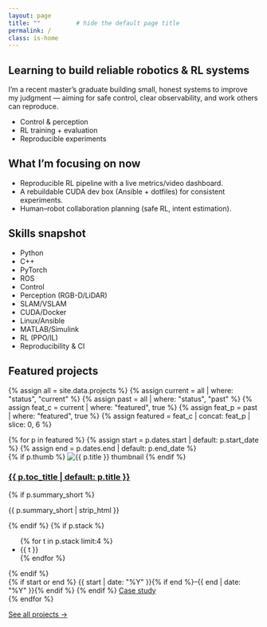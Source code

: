 ```yaml
---
layout: page
title: ""          # hide the default page title
permalink: /
class: is-home
---
```


<section class="home-hero compact">
  <div class="hh-inner">
    <h1 class="hh-title">Learning to build reliable robotics & RL systems</h1>
    <p class="hh-tag">
      I’m a recent master’s graduate building small, honest systems to improve my judgment —
      aiming for safe control, clear observability, and work others can reproduce.
    </p>
    <ul class="hh-pills">
      <li>Control & perception</li>
      <li>RL training + evaluation</li>
      <li>Reproducible experiments</li>
    </ul>
  </div>
</section>

## What I’m focusing on now
- Reproducible RL pipeline with a live metrics/video dashboard.
- A rebuildable CUDA dev box (Ansible + dotfiles) for consistent experiments.
- Human–robot collaboration planning (safe RL, intent estimation).

<h2>Skills snapshot</h2>
<ul class="skills-list">
  <li>Python</li>
  <li>C++</li>
  <li>PyTorch</li>
  <li>ROS</li>
  <li>Control</li>
  <li>Perception (RGB-D/LiDAR)</li>
  <li>SLAM/VSLAM</li>
  <li>CUDA/Docker</li>
  <li>Linux/Ansible</li>
  <li>MATLAB/Simulink</li>
  <li>RL (PPO/IL)</li>
  <li>Reproducibility & CI</li>
</ul>

## Featured projects
{% assign all = site.data.projects %}
{% assign current = all | where: "status", "current" %}
{% assign past    = all | where: "status", "past" %}
{% assign feat_c  = current | where: "featured", true %}
{% assign feat_p  = past    | where: "featured", true %}
{% assign featured = feat_c | concat: feat_p | slice: 0, 6 %}

<div class="featured-grid">
  {% for p in featured %}
    {% assign start = p.dates.start | default: p.start_date %}
    {% assign end   = p.dates.end   | default: p.end_date %}
    <article class="feat-card">
      {% if p.thumb %}
        <img class="fc-thumb" src="{{ p.thumb | relative_url }}" alt="{{ p.title }} thumbnail">
      {% endif %}
      <div class="fc-body">
        <h3 class="fc-title">
          <a class="fc-title-link" href="{{ '/projects/#' | append: p.key | relative_url }}">
            {{ p.toc_title | default: p.title }}
          </a>
        </h3>
        {% if p.summary_short %}
          <p class="fc-blurb">{{ p.summary_short | strip_html }}</p>
        {% endif %}
        {% if p.stack %}
          <ul class="fc-tags">
            {% for t in p.stack limit:4 %}<li>{{ t }}</li>{% endfor %}
          </ul>
        {% endif %}
        <div class="fc-meta">
          {% if start or end %}
            <span class="fc-dates">{{ start | date: "%Y" }}{% if end %}–{{ end | date: "%Y" }}{% endif %}</span>
          {% endif %}
          <a class="btn btn-sm" href="{{ '/projects/#' | append: p.key | relative_url }}">Case study</a>
        </div>
      </div>
    </article>
  {% endfor %}
</div>

<p class="more-link">
  <a href="{{ '/projects/' | relative_url }}">See all projects →</a>
</p>
